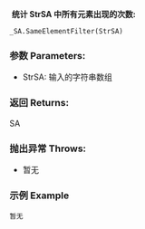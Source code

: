 
​	**统计 StrSA 中所有元素出现的次数:**

```autohotkey
_SA.SameElementFilter(StrSA)
```

### 参数 Parameters: 

- StrSA: 输入的字符串数组
### 返回 Returns: 
SA
### 抛出异常 Throws: 
- 暂无
### 示例 Example
```autohotkey
暂无
```